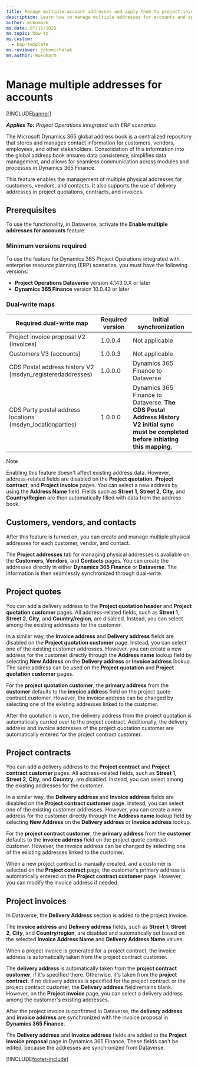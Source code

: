 ```yaml
---
title: Manage multiple account addresses and apply them to project invoices.
description: Learn how to manage multiple addresses for accounts and apply them to project invoices in Project Operations integrated with ERP scenarios.
author: mukumarm
ms.date: 07/16/2025
ms.topic: how-to
ms.custom: 
  - bap-template
ms.reviewer: johnmichalak
ms.author: mukumarm
---
```


# Manage multiple addresses for accounts

[!INCLUDE[banner](../../includes/banner.md)]

_**Applies To:** Project Operations integrated with ERP scenarios_

The Microsoft Dynamics 365 global address book is a centralized repository that stores and manages contact information for customers, vendors, employees, and other stakeholders. Consolidation of this information into the global address book ensures data consistency, simplifies data management, and allows for seamless communication across modules and processes in Dynamics 365 Finance.

This feature enables the management of multiple physical addresses for customers, vendors, and contacts. It also supports the use of delivery addresses in project quotations, contracts, and invoices.

## Prerequisites

To use the functionality, in Dataverse, activate the **Enable multiple addresses for accounts** feature.

### Minimum versions required

To use the feature for Dynamics 365 Project Operations integrated with enterprise resource planning (ERP) scenarios, you must have the following versions:

- **Project Operations Dataverse** version 4.143.0.X or later
- **Dynamics 365 Finance** version 10.0.43 or later

### Dual-write maps

| Required dual-write map | Required version | Initial synchronization |
|---|---|---|
| Project invoice proposal V2 (Invoices) | 1.0.0.4 | Not applicable |
| Customers V3 (accounts) | 1.0.0.3 | Not applicable |
| CDS Postal address history V2 (msdyn_registeredaddresses) | 1.0.0.0 | Dynamics 365 Finance to Dataverse |
| CDS Party postal address locations (msdyn_locationparties) | 1.0.0.0 | Dynamics 365 Finance to Dataverse. **The CDS Postal Address History V2 initial sync must be completed before initiating this mapping.**|

> [!NOTE]
> Enabling this feature doesn't affect existing address data. However, address-related fields are disabled on the **Project quotation**, **Project contract**, and **Project invoice** pages. You can select a new address by using the **Address Name** field. Fields such as **Street 1**, **Street 2**, **City**, and **Country/Region** are then automatically filled with data from the address book.

## Customers, vendors, and contacts

After this feature is turned on, you can create and manage multiple physical addresses for each customer, vendor, and contact. 

The **Project addresses** tab for managing physical addresses is available on the **Customers**, **Vendors**, and **Contacts** pages. You can create the addresses directly in either **Dynamics 365 Finance** or **Dataverse**. The information is then seamlessly synchronized through dual-write.

## Project quotes

You can add a delivery address to the **Project quotation header** and **Project quotation customer** pages. All address-related fields, such as **Street 1**, **Street 2**, **City**, and **Country/region**, are disabled. Instead, you can select among the existing addresses for the customer. 

In a similar way, the **Invoice address** and **Delivery address** fields are disabled on the **Project quotation customer** page. Instead, you can select one of the existing customer addresses.
However, you can create a new address for the customer directly through the **Address name** lookup field by selecting **New Address** on the **Delivery address** or **Invoice address** lookup. The same address can be used on the **Project quotation** and **Project quotation customer** pages.

For the **project quotation customer**, the **primary address** from the **customer** defaults to the **invoice address** field on the project quote contract customer. However, the invoice address can be changed by selecting one of the existing addresses linked to the customer.

After the quotation is won, the delivery address from the project quotation is automatically carried over to the project contract. Additionally, the delivery address and invoice addresses of the project quotation customer are automatically entered for the project contract customer. 

## Project contracts

You can add a delivery address to the **Project contract** and **Project contract customer** pages. All address-related fields, such as **Street 1**, **Street 2**, **City**, and **Country**, are disabled. Instead, you can select among the existing addresses for the customer. 

In a similar way, the **Delivery address** and **Invoice address** fields are disabled on the **Project contract customer** page. Instead, you can select one of the existing customer addresses.
However, you can create a new address for the customer directly through the **Address name** lookup field by selecting **New Address** on the **Delivery address** or **Invoice address** lookup. 

For the **project contract customer**, the **primary address** from the **customer** defaults to the **invoice address** field on the project quote contract customer. However, the invoice address can be changed by selecting one of the existing addresses linked to the customer.

When a new project contract is manually created, and a customer is selected on the **Project contract** page, the customer's primary address is automatically entered on the **Project contract customer** page. However, you can modify the invoice address if needed. 

## Project invoices

In Dataverse, the **Delivery Address** section is added to the project invoice. 

The **Invoice address** and **Delivery address** fields, such as **Street 1**, **Street 2**, **City**, and **Country/region**, are disabled and automatically set based on the selected **Invoice Address Name** and **Delivery Address Name** values.

When a project invoice is generated for a project contract, the invoice address is automatically taken from the project contract customer. 

The **delivery address** is automatically taken from the **project contract customer**, if it's specified there. Otherwise, it's taken from the **project contract**. If no delivery address is specified for the project contract or the project contract customer, the **Delivery address** field remains blank. However, on the **Project invoice** page, you can select a delivery address among the customer's existing addresses.

After the project invoice is confirmed in Dataverse, the **delivery address** and **invoice address** are synchronized with the invoice proposal in **Dynamics 365 Finance**.

The **Delivery address** and **Invoice address** fields are added to the **Project invoice proposal** page in Dynamics 365 Finance. These fields can't be edited, because the addresses are synchronized from Dataverse.

[!INCLUDE[footer-include](../../includes/footer-banner.md)]
